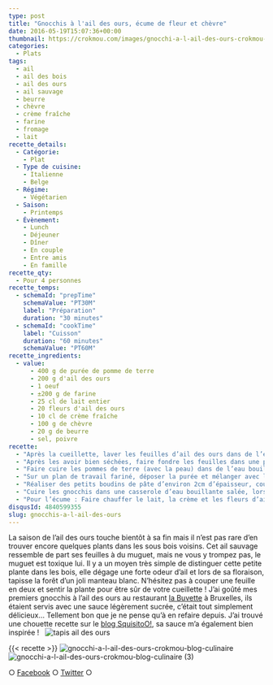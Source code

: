 ```yaml
---
type: post
title: "Gnocchis à l'ail des ours, écume de fleur et chèvre"
date: 2016-05-19T15:07:36+00:00
thumbnail: https://crokmou.com/images/gnocchi-a-l-ail-des-ours-crokmou-blog-culinaire-1.jpg
categories:
  - Plats
tags:
  - ail
  - ail des bois
  - ail des ours
  - ail sauvage
  - beurre
  - chèvre
  - crème fraîche
  - farine
  - fromage
  - lait
recette_details:
  - Catégorie:
    - Plat
  - Type de cuisine:
    - Italienne
    - Belge
  - Régime:
    - Végétarien
  - Saison:
    - Printemps
  - Évènement:
    - Lunch
    - Déjeuner
    - Dîner
    - En couple
    - Entre amis
    - En famille
recette_qty:
  - Pour 4 personnes
recette_temps:
  - schemaId: "prepTime"
    schemaValue: "PT30M"
    label: "Préparation"
    duration: "30 minutes"
  - schemaId: "cookTime"
    label: "Cuisson"
    duration: "60 minutes"
    schemaValue: "PT60M"
recette_ingredients:
  - value:
      - 400 g de purée de pomme de terre
      - 200 g d'ail des ours
      - 1 oeuf
      - ±200 g de farine
      - 25 cl de lait entier
      - 20 fleurs d'ail des ours
      - 10 cl de crème fraîche
      - 100 g de chèvre
      - 20 g de beurre
      - sel, poivre
recette:
  - "Après la cueillette, laver les feuilles d’ail des ours dans de l’eau froide avec un peu de vinaigre blanc (pour tuer les bactéries)"
  - "Après les avoir bien séchées, faire fondre les feuilles dans une poêle avec un peu d’huile d’olive, mixer ensuite très finement avec un peu de sel. Ajouter l’œuf et bien mélanger."
  - "Faire cuire les pommes de terre (avec la peau) dans de l’eau bouillante jusqu’à ce qu’elle soient bien cuites. Les peler puis les réduire en purée avec un peu de beurre à l’aide d’un presse purée. Mélanger ensuite à l’ail des ours."
  - "Sur un plan de travail fariné, déposer la purée et mélanger avec les 3/4 de la farine. Mélanger jusqu’à ce que la pâte soit homogène, ni trop sèche, ni trop humide. Ajouter de la farine si nécessaire."
  - "Réaliser des petits boudins de pâte d’environ 2cm d’épaisseur, couper des tronçons de 2cm de long. Rouler ces bouts de pâtes sur le dos d’une fourchette afin d’obtenir les rainures caractéristiques des gnocchis."
  - "Cuire les gnocchis dans une casserole d’eau bouillante salée, lorsque les gnocchis remontent à la surface, ils sont prêts !"
  - "Pour l’écume : Faire chauffer le lait, la crème et les fleurs d’ail des ours jusqu’à la limite de l’ébullition. Laisser infuser 1/2 heure puis filtrer. Refaire ensuite chauffer avec le chèvre (enlever au préalable la croûte), le beurre, le sel et le poivre. Émulsionner à l’aide d’un mixer plongeant puis servir sur les gnocchis."
disqusId: 4840599355
slug: gnocchis-a-l-ail-des-ours
---
```


La saison de l’ail des ours touche bientôt à sa fin mais il n’est pas rare d’en trouver encore quelques plants dans les sous bois voisins. Cet ail sauvage ressemble de part ses feuilles à du muguet, mais ne vous y trompez pas, le muguet est toxique lui. Il y a un moyen très simple de distinguer cette petite plante dans les bois, elle dégage une forte odeur d’ail et lors de sa floraison, tapisse la forêt d’un joli manteau blanc. N’hésitez pas à couper une feuille en deux et sentir la plante pour être sûr de votre cueillette ! J’ai goûté mes premiers gnocchis à l’ail des ours au restaurant [la Buvette](http://www.la-buvette.be/) à Bruxelles, ils étaient servis avec une sauce légèrement sucrée, c’était tout simplement délicieux… Tellement bon que je ne pense qu’à en refaire depuis. J’ai trouvé une chouette recette sur le [blog SquisitoO!](http://squisitoo.blogspot.be/2011/04/gnocchi-lail-des-ours-et-ecume-de.html), sa sauce m’a également bien inspirée !   ![tapis ail des ours](https://crokmou.com/images/2016-05-19-15-07-55_jxsbkn.jpg)

{{< recette >}} ![gnocchi-a-l-ail-des-ours-crokmou-blog-culinaire](https://crokmou.com/images/gnocchi-a-l-ail-des-ours-crokmou-blog-culinaire_elzh3p.jpg)![gnocchi-a-l-ail-des-ours-crokmou-blog-culinaire (3)](https://crokmou.com/images/gnocchi-a-l-ail-des-ours-crokmou-blog-culinaire-3_yjo1vl.jpg)

○ [Facebook](https://www.facebook.com/crokmou.blog) ○ [Twitter](https://twitter.com/Crokmou) ○
